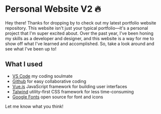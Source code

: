 # Personal Website V2 🔥

Hey there! Thanks for dropping by to check out my latest portfolio website repository. This website isn't just your typical portfolio—it's a personal project that I'm super excited about. Over the past year, I've been honing my skills as a developer and designer, and this website is a way for me to show off what I've learned and accomplished. So, take a look around and see what I've been up to!

## What I used

- [VS Code](https://code.visualstudio.com/) my coding soulmate
- [Github](https://github.com/) for easy collaborative coding
- [Vue.js](https://vuejs.org/) JavaScript framework for building user interfaces
- [Talwind](https://tailwindcss.com/) utility-first CSS framework for less time-consuming
- [Google Fonts](https://fonts.google.com/) open source for font and icons

Let me know what you think!
